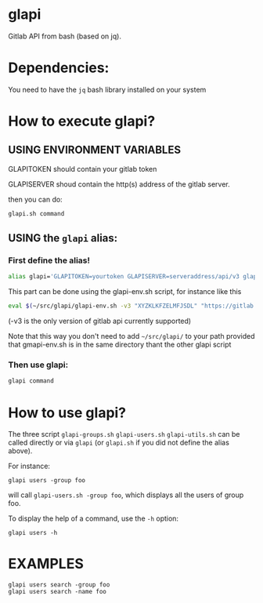# glapi
Gitlab API from bash (based on jq).

# Dependencies:

You need to have the `jq` bash library installed on your system

# How to execute glapi?

## USING ENVIRONMENT VARIABLES

GLAPITOKEN should contain your gitlab token

GLAPISERVER shoud contain the http(s) address of the gitlab server.

then you can do:

```bash
glapi.sh command
```


## USING the `glapi` alias:
### First define the alias!
```bash
alias glapi='GLAPITOKEN=yourtoken GLAPISERVER=serveraddress/api/v3 glapi.sh'
```

This part can be done using the glapi-env.sh script, for instance like this
```bash
eval $(~/src/glapi/glapi-env.sh -v3 "XYZKLKFZELMFJSDL" "https://gitlab...."
```
(-v3 is the only version of gitlab api currently supported)

Note that this way you don't need to add `~/src/glapi/` to your path
provided that gmapi-env.sh is in the same directory thant the other
glapi script


### Then use glapi:
```bash
glapi command
```

# How to use glapi?

The three script `glapi-groups.sh` `glapi-users.sh` `glapi-utils.sh`
can be called directly or via `glapi` (or `glapi.sh` if you did not
define the alias above).

For instance:

```
glapi users -group foo
```

will call `glapi-users.sh -group foo`, which displays all the users of group foo.

To display the help of a command, use the `-h` option:
```
glapi users -h
```

# EXAMPLES

```
glapi users search -group foo
glapi users search -name foo
```
